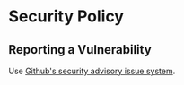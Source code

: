 # Security Policy

## Reporting a Vulnerability

Use [Github's security advisory issue system](https://github.com/LemmyNet/lemmy/security/advisories/new).
